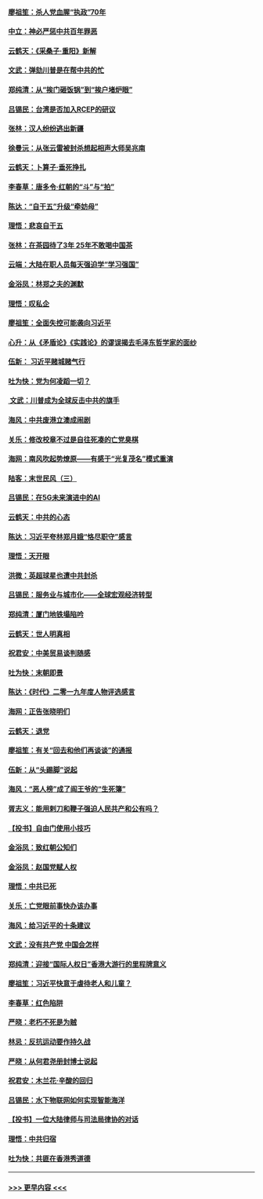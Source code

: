 #### [廖祖笙：杀人党血腥“执政”70年](../pages/nsc993/n11745144.md?t=12260311) 
#### [中立：神必严惩中共百年罪恶](../pages/nsc993/n11744970.md?t=12260311) 
#### [云鹤天：《采桑子‧重阳》新解](../pages/nsc993/n11744948.md?t=12260311) 
#### [文武：弹劾川普是在帮中共的忙](../pages/nsc993/n11744758.md?t=12260311) 
#### [郑纯清：从“挨门砸饭锅”到“挨户堵炉眼”](../pages/nsc993/n11744745.md?t=12260311) 
#### [吕锡民：台湾是否加入RCEP的研议](../pages/nsc993/n11744701.md?t=12260311) 
#### [张林：汉人纷纷逃出新疆](../pages/nsc993/n11743530.md?t=12260311) 
#### [徐曼沅：从张云雷被封杀想起相声大师吴兆南](../pages/nsc993/n11741816.md?t=12260311) 
#### [云鹤天：卜算子‧垂死挣扎](../pages/nsc993/n11739956.md?t=12260311) 
#### [李春草：唐多令‧红朝的“斗”与“拍”](../pages/nsc993/n11739830.md?t=12260311) 
#### [陈达：“自干五”升级“牵妨母”](../pages/nsc993/n11739724.md?t=12260311) 
#### [理悟：悲哀自干五](../pages/nsc993/n11739547.md?t=12260311) 
#### [张林：在茶园待了3年 25年不敢喝中国茶](../pages/nsc993/n11739240.md?t=12260311) 
#### [云端：大陆在职人员每天强迫学“学习强国”](../pages/nsc993/n11738735.md?t=12260311) 
#### [金浴凤：林郑之夫的渊默](../pages/nsc993/n11737735.md?t=12260311) 
#### [理悟：叹私企](../pages/nsc993/n11737715.md?t=12260311) 
#### [廖祖笙：全面失控可能袭向习近平](../pages/nsc993/n11737704.md?t=12260311) 
#### [心升：从《矛盾论》《实践论》的谬误揭去毛泽东哲学家的面纱](../pages/nsc993/n11736962.md?t=12260311) 
#### [伍新： 习近平赌城赌气行](../pages/nsc993/n11736929.md?t=12260311) 
#### [吐为快：党为何凌蹈一切？](../pages/nsc993/n11736915.md?t=12260311) 
#### [ 文武：川普成为全球反击中共的旗手](../pages/nsc993/n11736882.md?t=12260311) 
#### [海风：中共废港立澳成闹剧](../pages/nsc993/n11735857.md?t=12260311) 
#### [关乐：修改校章不过是自往死凑的亡党臭棋](../pages/nsc993/n11735097.md?t=12260311) 
#### [海网：南风吹起势燎原——有感于“光复茂名”模式重演](../pages/nsc993/n11732308.md?t=12260311) 
#### [陆客：末世民风（三）](../pages/nsc993/n11732211.md?t=12260311) 
#### [吕锡民：在5G未来演进中的AI](../pages/nsc993/n11730010.md?t=12260311) 
#### [云鹤天：中共的心态](../pages/nsc993/n11729906.md?t=12260311) 
#### [陈达：习近平夸林郑月娥“恪尽职守”感言](../pages/nsc993/n11729881.md?t=12260311) 
#### [理悟：天开眼](../pages/nsc993/n11729699.md?t=12260311) 
#### [洪微：英超球星也遭中共封杀](../pages/nsc993/n11727243.md?t=12260311) 
#### [吕锡民：服务业与城市化——全球宏观经济转型](../pages/nsc993/n11725845.md?t=12260311) 
#### [郑纯清：厦门地铁塌陷吟](../pages/nsc993/n11725813.md?t=12260311) 
#### [云鹤天：世人明真相](../pages/nsc993/n11725621.md?t=12260311) 
#### [祝君安：中美贸易谈判随感](../pages/nsc993/n11725609.md?t=12260311) 
#### [吐为快：末朝即景](../pages/nsc993/n11723365.md?t=12260311) 
#### [陈达：《时代》二零一九年度人物评选感言](../pages/nsc993/n11723337.md?t=12260311) 
#### [海网：正告张晓明们](../pages/nsc993/n11723228.md?t=12260311) 
#### [云鹤天：退党](../pages/nsc993/n11723056.md?t=12260311) 
#### [廖祖笙：有关“回去和他们再谈谈”的通报](../pages/nsc993/n11722442.md?t=12260311) 
#### [伍新：从“头踢脚”说起](../pages/nsc993/n11722429.md?t=12260311) 
#### [海风：“恶人榜”成了阎王爷的“生死簿”](../pages/nsc993/n11722272.md?t=12260311) 
#### [胥志义：能用剌刀和鞭子强迫人民共产和公有吗？](../pages/nsc993/n11720569.md?t=12260311) 
#### [【投书】自由门使用小技巧](../pages/nsc993/n11720180.md?t=12260311) 
#### [金浴凤：致红朝公知们](../pages/nsc993/n11720563.md?t=12260311) 
#### [金浴凤：赵国党赋人权](../pages/nsc993/n11720533.md?t=12260311) 
#### [理悟：中共已死](../pages/nsc993/n11720233.md?t=12260311) 
#### [关乐：亡党眼前事快办该办事](../pages/nsc993/n11719160.md?t=12260311) 
#### [海风：给习近平的十条建议](../pages/nsc993/n11717616.md?t=12260311) 
#### [文武：没有共产党 中国会怎样](../pages/nsc993/n11717584.md?t=12260311) 
#### [郑纯清：迎接“国际人权日”香港大游行的里程牌意义](../pages/nsc993/n11717417.md?t=12260311) 
#### [廖祖笙：习近平快意于虐待老人和儿童？](../pages/nsc993/n11715313.md?t=12260311) 
#### [李春草：红色陷阱](../pages/nsc993/n11715029.md?t=12260311) 
#### [严晓：老朽不死是为贼](../pages/nsc993/n11712910.md?t=12260311) 
#### [林忌：反抗运动要作持久战](../pages/nsc993/n11712623.md?t=12260311) 
#### [严晓：从何君尧册封博士说起](../pages/nsc993/n11712465.md?t=12260311) 
#### [祝君安：木兰花·辛酸的回归](../pages/nsc993/n11712381.md?t=12260311) 
#### [吕锡民：水下物联网如何实现智能海洋](../pages/nsc993/n11711158.md?t=12260311) 
#### [【投书】一位大陆律师与司法局律协的对话](../pages/nsc993/n11709675.md?t=12260311) 
#### [理悟：中共归宿](../pages/nsc993/n11710059.md?t=12260311) 
#### [吐为快：共匪在香港秀道德](../pages/nsc993/n11709979.md?t=12260311) 

----
#### [ >>> 更早内容 <<< ](../indexes/nsc993-earlier.md)

